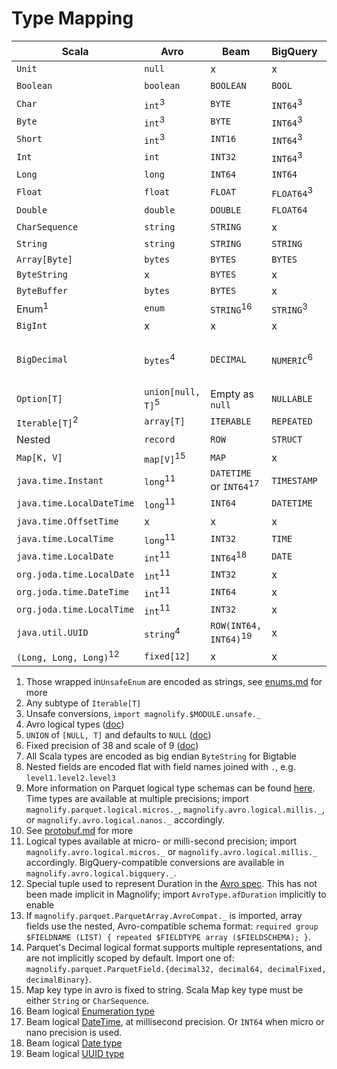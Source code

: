 # Type Mapping

| Scala                             | Avro                         | Beam                               | BigQuery               | Bigtable<sup>7</sup>            | Datastore             | Parquet                           | Protobuf                | TensorFlow          |
|-----------------------------------|------------------------------|------------------------------------|------------------------|---------------------------------|-----------------------|-----------------------------------|-------------------------|---------------------|
| `Unit`                            | `null`                       | x                                  | x                      | x                               | `Null`                | x                                 | x                       | x                   |
| `Boolean`                         | `boolean`                    | `BOOLEAN`                          | `BOOL`                 | `Byte`                          | `Boolean`             | `BOOLEAN`                         | `Boolean`               | `INT64`<sup>3</sup> |
| `Char`                            | `int`<sup>3</sup>            | `BYTE`                             | `INT64`<sup>3</sup2>   | `Char`                          | `Integer`<sup>3</sup> | `INT32`<sup>3</sup>               | `Int`<sup>3</sup>       | `INT64`<sup>3</sup> |
| `Byte`                            | `int`<sup>3</sup>            | `BYTE`                             | `INT64`<sup>3</sup2>   | `Byte`                          | `Integer`<sup>3</sup> | `INT32`<sup>9</sup>               | `Int`<sup>3</sup>       | `INT64`<sup>3</sup> |
| `Short`                           | `int`<sup>3</sup>            | `INT16`                            | `INT64`<sup>3</sup2>   | `Short`                         | `Integer`<sup>3</sup> | `INT32`<sup>9</sup>               | `Int`<sup>3</sup>       | `INT64`<sup>3</sup> |
| `Int`                             | `int`                        | `INT32`                            | `INT64`<sup>3</sup2>   | `Int`                           | `Integer`<sup>3</sup> | `INT32`<sup>9</sup>               | `Int`                   | `INT64`<sup>3</sup> |
| `Long`                            | `long`                       | `INT64`                            | `INT64`                | `Long`                          | `Integer`             | `INT64`<sup>9</sup>               | `Long`                  | `INT64`             |
| `Float`                           | `float`                      | `FLOAT`                            | `FLOAT64`<sup>3</sup2> | `Float`                         | `Double`<sup>3</sup>  | `FLOAT`                           | `Float`                 | `FLOAT`             |
| `Double`                          | `double`                     | `DOUBLE`                           | `FLOAT64`              | `Double`                        | `Double`              | `DOUBLE`                          | `Double`                | `FLOAT`<sup>3</sup> |
| `CharSequence`                    | `string`                     | `STRING`                           | x                      | x                               | x                     | x                                 | x                       | x                   |
| `String`                          | `string`                     | `STRING`                           | `STRING`               | `String`                        | `String`              | `BINARY`                          | `String`                | `BYTES`<sup>3</sup> |
| `Array[Byte]`                     | `bytes`                      | `BYTES`                            | `BYTES`                | `ByteString`                    | `Blob`                | `BINARY`                          | `ByteString`            | `BYTES`             |
| `ByteString`                      | x                            | `BYTES`                            | x                      | `ByteString`                    | `Blob`                | x                                 | `ByteString`            | `BYTES`             |
| `ByteBuffer`                      | `bytes`                      | `BYTES`                            | x                      | x                               |                       | x                                 | x                       | x                   |
| Enum<sup>1</sup>                  | `enum`                       | `STRING`<sup>16</sup>              | `STRING`<sup>3</sup2>  | `String`                        | `String`<sup>3</sup>  | `BINARY`/`ENUM`<sup>9</sup>       | Enum                    | `BYTES`<sup>3</sup> |
| `BigInt`                          | x                            | x                                  | x                      | `BigInt`                        | x                     | x                                 | x                       | x                   |
| `BigDecimal`                      | `bytes`<sup>4</sup>          | `DECIMAL`                          | `NUMERIC`<sup>6</sup2> | `Int` scale + unscaled `BigInt` | x                     | `LOGICAL[DECIMAL]`<sup>9,14</sup> | x                       | x                   |
| `Option[T]`                       | `union[null, T]`<sup>5</sup> | Empty as `null`                    | `NULLABLE`             | Empty as `None`                 | Absent as `None`      | `OPTIONAL`                        | `optional`<sup>10</sup> | Size <= 1           |
| `Iterable[T]`<sup>2</sup>         | `array[T]`                   | `ITERABLE`                         | `REPEATED`             | x                               | `Array`               | `REPEATED`<sup>13</sup>           | `repeated`              | Size >= 0           |
| Nested                            | `record`                     | `ROW`                              | `STRUCT`               | Flat<sup>8</sup>                | `Entity`              | Group                             | `Message`               | Flat<sup>8</sup>    |
| `Map[K, V]`                       | `map[V]`<sup>15</sup>        | `MAP`                              | x                      | x                               | x                     | x                                 | `map<K, V>`             | x                   |
| `java.time.Instant`               | `long`<sup>11</sup>          | `DATETIME` or `INT64`<sup>17</sup> | `TIMESTAMP`            | x                               | `Timestamp`           | `LOGICAL[TIMESTAMP]`<sup>9</sup>  | x                       | x                   |
| `java.time.LocalDateTime`         | `long`<sup>11</sup>          | `INT64`                            | `DATETIME`             | x                               | x                     | `LOGICAL[TIMESTAMP]`<sup>9</sup>  | x                       | x                   |
| `java.time.OffsetTime`            | x                            | x                                  | x                      | x                               | x                     | `LOGICAL[TIME]`<sup>9</sup>       | x                       | x                   |
| `java.time.LocalTime`             | `long`<sup>11</sup>          | `INT32`                            | `TIME`                 | x                               | x                     | `LOGICAL[TIME]`<sup>9</sup>       | x                       | x                   |
| `java.time.LocalDate`             | `int`<sup>11</sup>           | `INT64`<sup>18</sup>               | `DATE`                 | x                               | x                     | `LOGICAL[DATE]`<sup>9</sup>       | x                       | x                   |
| `org.joda.time.LocalDate`         | `int`<sup>11</sup>           | `INT32`                            | x                      | x                               | x                     | x                                 | x                       | x                   |
| `org.joda.time.DateTime`          | `int`<sup>11</sup>           | `INT64`                            | x                      | x                               | x                     | x                                 | x                       | x                   |
| `org.joda.time.LocalTime`         | `int`<sup>11</sup>           | `INT32`                            | x                      | x                               | x                     | x                                 | x                       | x                   |
| `java.util.UUID`                  | `string`<sup>4</sup>         | `ROW(INT64, INT64)`<sup>19</sup>   | x                      | ByteString (16 bytes)           | x                     | `FIXED[16]`                       | x                       | x                   |
| `(Long, Long, Long)`<sup>12</sup> | `fixed[12]`                  | x                                  | x                      | x                               | x                     | x                                 | x                       | x                   |

1. Those wrapped in`UnsafeEnum` are encoded as strings,
   see [enums.md](https://github.com/spotify/magnolify/blob/master/docs/enums.md) for more
2. Any subtype of `Iterable[T]`
3. Unsafe conversions, `import magnolify.$MODULE.unsafe._`
4. Avro logical types ([doc](https://avro.apache.org/docs/current/spec.html#Logical+Types))
5. `UNION` of `[NULL, T]` and defaults to `NULL` ([doc](https://avro.apache.org/docs/current/spec.html#Unions))
6. Fixed precision of 38 and scale of
   9 ([doc](https://cloud.google.com/bigquery/docs/reference/standard-sql/data-types#numeric-type))
7. All Scala types are encoded as big endian `ByteString` for Bigtable
8. Nested fields are encoded flat with field names joined with `.`, e.g. `level1.level2.level3`
9. More information on Parquet logical type schemas can be
   found [here](https://github.com/apache/parquet-format/blob/master/LogicalTypes.md). Time types are available at
   multiple precisions; import `magnolify.parquet.logical.micros._`, `magnolify.avro.logical.millis._`,
   or `magnolify.avro.logical.nanos._` accordingly.
10. See [protobuf.md](https://github.com/spotify/magnolify/blob/master/docs/protobuf.md) for more
11. Logical types available at micro- or milli-second precision; import `magnolify.avro.logical.micros._`
    or `magnolify.avro.logical.millis._` accordingly. BigQuery-compatible conversions are available
    in `magnolify.avro.logical.bigquery._`.
12. Special tuple used to represent Duration in the [Avro spec](https://avro.apache.org/docs/1.11.0/spec.html#Duration).
    This has not been made implicit in Magnolify; import `AvroType.afDuration` implicitly to enable
13. If `magnolify.parquet.ParquetArray.AvroCompat._` is imported, array fields use the nested, Avro-compatible schema
    format: `required group $FIELDNAME (LIST) { repeated $FIELDTYPE array ($FIELDSCHEMA); }`.
14. Parquet's Decimal logical format supports multiple representations, and are not implicitly scoped by default. Import
    one of: `magnolify.parquet.ParquetField.{decimal32, decimal64, decimalFixed, decimalBinary}`.
15. Map key type in avro is fixed to string. Scala Map key type must be either `String` or `CharSequence`.
16. Beam logical [Enumeration type](https://beam.apache.org/documentation/programming-guide/#enumerationtype)
17. Beam logical [DateTime](https://beam.apache.org/releases/javadoc/2.58.1/org/apache/beam/sdk/schemas/logicaltypes/DateTime.html), at millisecond precision. Or `INT64` when micro or nano precision is used.
18. Beam logical [Date type](https://beam.apache.org/releases/javadoc/2.58.1/org/apache/beam/sdk/schemas/logicaltypes/Date.html)
19. Beam logical [UUID type](https://beam.apache.org/releases/javadoc/2.58.1/org/apache/beam/sdk/schemas/logicaltypes/UuidLogicalType.html)
